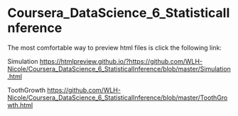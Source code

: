 # Coursera_DataScience_6_StatisticalInference

The most comfortable way to preview html files is click the following link: 

Simulation
https://htmlpreview.github.io/?https://github.com/WLH-Nicole/Coursera_DataScience_6_StatisticalInference/blob/master/Simulation.html

ToothGrowth
https://github.com/WLH-Nicole/Coursera_DataScience_6_StatisticalInference/blob/master/ToothGrowth.html
